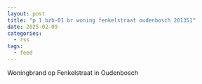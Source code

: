 ```yaml
---
layout: post
title: "p 1 bzb-01 br woning fenkelstraat oudenbosch 201351"
date: 2025-02-09
categories: 
  - rss
tags: 
  - feed
---
```


Woningbrand op Fenkelstraat in Oudenbosch
